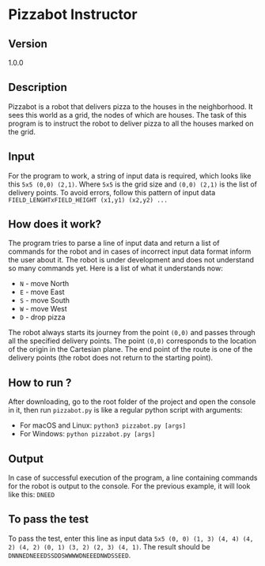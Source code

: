 # Pizzabot Instructor
## Version
1.0.0
## Description  
Pizzabot is a robot that delivers pizza to the houses in the neighborhood. It sees this world as a grid, the nodes of which are houses. The task of this program is to instruct the robot to deliver pizza to all the houses marked on the grid.  
## Input
For the program to work, a string of input data is required, which looks like this `5x5 (0,0) (2,1)`. Where `5x5` is the grid size and `(0,0) (2,1)` is the list of delivery points. To avoid errors, follow this pattern of input data `FIELD_LENGHTxFIELD_HEIGHT (x1,y1) (x2,y2) ...`
## How does it work?
The program tries to parse a line of input data and return a list of commands for the robot and in cases of incorrect input data format inform the user about it. The robot is under development and does not understand so many commands yet. Here is a list of what it understands now:  
- `N` - move North
- `E` - move East
- `S` - move South
- `W` - move West
- `D` - drop pizza  

The robot always starts its journey from the point `(0,0)` and passes through all the specified delivery points. The point `(0,0)` corresponds to the location of the origin in the Cartesian plane. The end point of the route is one of the delivery points (the robot does not return to the starting point).

## How to run ?
After downloading, go to the root folder of the project and open the console in it, then run `pizzabot.py` is like a regular python script with arguments:
- For macOS and Linux: `python3 pizzabot.py [args]`
- For Windows: `python pizzabot.py [args]`
## Output
In case of successful execution of the program, a line containing commands for the robot is output to the console. For the previous example, it will look like this: `DNEED`
## To pass the test
To pass the test, enter this line as input data `5x5 (0, 0) (1, 3) (4, 4) (4, 2) (4, 2) (0, 1) (3, 2) (2, 3) (4, 1)`. The result should be `DNNNEDNEEEDSSDDSWWWWDNEEEDNWDSSEED`.
